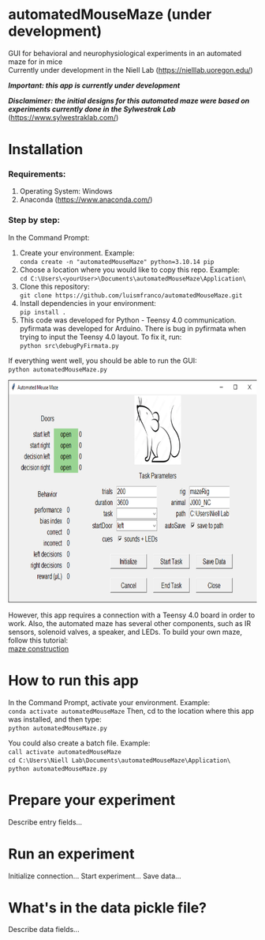 # automatedMouseMaze (under development)

GUI for behavioral and neurophysiological experiments in an automated maze for in mice  
Currently under development in the Niell Lab (https://nielllab.uoregon.edu/)

***Important: this app is currently under development***

***Disclamimer: the initial designs for this automated maze were based on experiments currently done in the Sylwestrak Lab*** (https://www.sylwestraklab.com/)

# Installation

### Requirements:
1. Operating System: Windows
2. Anaconda (https://www.anaconda.com/)

### Step by step:
In the Command Prompt:
1. Create your environment. Example:  
``conda create -n "automatedMouseMaze" python=3.10.14 pip``
2. Choose a location where you would like to copy this repo. Example:  
``cd C:\Users\<yourUser>\Documents\automatedMouseMaze\Application\``
3. Clone this repository:  
``git clone https://github.com/luismfranco/automatedMouseMaze.git``
4. Install dependencies in your environment:  
``pip install .``
5. This code was developed for Python - Teensy 4.0 communication. pyfirmata was developed for Arduino. There is bug in pyfirmata when trying to input the Teensy 4.0 layout. To fix it, run:  
``python src\debugPyFirmata.py`` 

If everything went well, you should be able to run the GUI:  
``python automatedMouseMaze.py``
<p align="center">
<img width="800" height="450" src="assets/mazeGUI.png">
</p>

However, this app requires a connection with a Teensy 4.0 board in order to work. Also, the automated maze has several other components, such as IR sensors, solenoid valves, a speaker, and LEDs. To build your own maze, follow this tutorial:  
[maze construction](docs/howToBuildYourOwnMaze.md)

# How to run this app
In the Command Prompt, activate your environment. Example:  
``conda activate automatedMouseMaze``
Then, cd to the location where this app was installed, and then type:  
``python automatedMouseMaze.py``

You could also create a batch file. Example:  
``call activate automatedMouseMaze``  
``cd C:\Users\Niell Lab\Documents\automatedMouseMaze\Application\``  
``python automatedMouseMaze.py``  

# Prepare your experiment
Describe entry fields...



# Run an experiment
Initialize connection...
Start experiment...
Save data...


# What's in the data pickle file?
Describe data fields...










